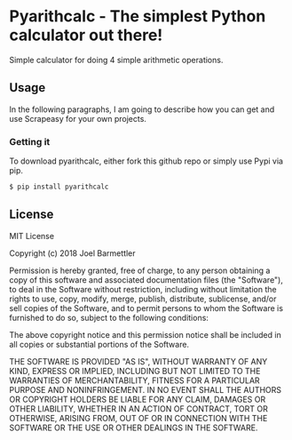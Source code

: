 # Pyarithcalc - The simplest Python calculator out there!

Simple calculator for doing 4 simple arithmetic operations.



## Usage

In the following paragraphs, I am going to describe how you can get and use Scrapeasy for your own projects.

###  Getting it

To download pyarithcalc, either fork this github repo or simply use Pypi via pip.
```sh
$ pip install pyarithcalc
```



License
----

MIT License

Copyright (c) 2018 Joel Barmettler

Permission is hereby granted, free of charge, to any person obtaining a copy
of this software and associated documentation files (the "Software"), to deal
in the Software without restriction, including without limitation the rights
to use, copy, modify, merge, publish, distribute, sublicense, and/or sell
copies of the Software, and to permit persons to whom the Software is
furnished to do so, subject to the following conditions:

The above copyright notice and this permission notice shall be included in all
copies or substantial portions of the Software.

THE SOFTWARE IS PROVIDED "AS IS", WITHOUT WARRANTY OF ANY KIND, EXPRESS OR
IMPLIED, INCLUDING BUT NOT LIMITED TO THE WARRANTIES OF MERCHANTABILITY,
FITNESS FOR A PARTICULAR PURPOSE AND NONINFRINGEMENT. IN NO EVENT SHALL THE
AUTHORS OR COPYRIGHT HOLDERS BE LIABLE FOR ANY CLAIM, DAMAGES OR OTHER
LIABILITY, WHETHER IN AN ACTION OF CONTRACT, TORT OR OTHERWISE, ARISING FROM,
OUT OF OR IN CONNECTION WITH THE SOFTWARE OR THE USE OR OTHER DEALINGS IN THE
SOFTWARE.
